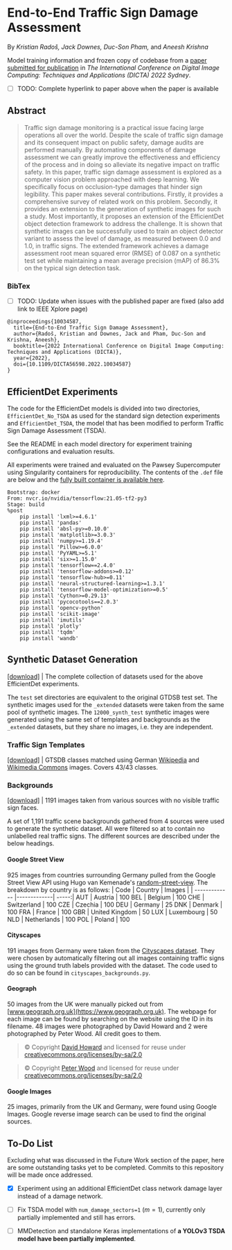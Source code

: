 # End-to-End Traffic Sign Damage Assessment

By *Kristian Radoš, Jack Downes, Duc-Son Pham,* and *Aneesh Krishna*

Model training information and frozen copy of codebase from a [paper submitted for publication]() in *The International Conference on Digital Image Computing: Techniques and Applications (DICTA) 2022 Sydney*.

- [ ] TODO: Complete hyperlink to paper above when the paper is available

## Abstract
> Traffic sign damage monitoring is a practical issue facing large operations all over the world. Despite the scale of traffic sign damage and its consequent impact on public safety, damage audits are performed manually. By automating components of damage assessment we can greatly improve the effectiveness and efficiency of the process and in doing so alleviate its negative impact on traffic safety. In this paper, traffic sign damage assessment is explored as a computer vision problem approached with deep learning. We specifically focus on occlusion-type damages that hinder sign legibility. This paper makes several contributions. Firstly, it provides a comprehensive survey of related work on this problem. Secondly, it provides an extension to the generation of synthetic images for such a study. Most importantly, it proposes an extension of the EfficientDet object detection framework to address the challenge. It is shown that synthetic images can be successfully used to train an object detector variant to assess the level of damage, as measured between 0.0 and 1.0, in traffic signs. The extended framework achieves a damage assessment root mean squared error (RMSE) of 0.087 on a synthetic test set while maintaining a mean average precision (mAP) of 86.3% on the typical sign detection task.

### BibTex
- [ ] TODO: Update when issues with the published paper are fixed (also add link to IEEE Xplore page)
```
@inproceedings{10034587,
  title={End-to-End Traffic Sign Damage Assessment},
  author={Radoš, Kristian and Downes, Jack and Pham, Duc-Son and Krishna, Aneesh},
  booktitle={2022 International Conference on Digital Image Computing: Techniques and Applications (DICTA)},
  year={2022},
  doi={10.1109/DICTA56598.2022.10034587}
}
```

## EfficientDet Experiments
The code for the EfficientDet models is divided into two directories, `EfficientDet_No_TSDA` as used for the standard sign detection experiments and `EfficientDet_TSDA`, the model that has been modified to perform Traffic Sign Damage Assessment (TSDA).

See the README in each model directory for experiment training configurations and evaluation results.

All experiments were trained and evaluated on the Pawsey Supercomputer using Singularity containers for reproducibility. The contents of the `.def` file are below and the [fully built container is available here](https://drive.google.com/file/d/1-bxwuiXSLRqCipo9ZdxuSVcF0MRo-9dd/view?usp=sharing).
```
Bootstrap: docker
From: nvcr.io/nvidia/tensorflow:21.05-tf2-py3
Stage: build
%post
    pip install 'lxml>=4.6.1'
    pip install 'pandas'
    pip install 'absl-py>=0.10.0'
    pip install 'matplotlib>=3.0.3'
    pip install 'numpy>=1.19.4'
    pip install 'Pillow>=6.0.0'
    pip install 'PyYAML>=5.1'
    pip install 'six>=1.15.0'
    pip install 'tensorflow==2.4.0'
    pip install 'tensorflow-addons>=0.12'
    pip install 'tensorflow-hub>=0.11'
    pip install 'neural-structured-learning>=1.3.1'
    pip install 'tensorflow-model-optimization>=0.5'
    pip install 'Cython>=0.29.13'
    pip install 'pycocotools==2.0.3'
    pip install 'opencv-python'
    pip install 'scikit-image'
    pip install 'imutils'
    pip install 'plotly'
    pip install 'tqdm'
    pip install 'wandb'
```

## Synthetic Dataset Generation
[[download]](https://drive.google.com/file/d/19FuxvFtov2gFGeZEaOndEO3Qb9YkExx8/view?usp=sharing) | The complete collection of datasets used for the above EfficientDet experiments.

The `test` set directories are equivalent to the original GTDSB test set. The synthetic images used for the `_extended` datasets were taken from the same pool of synthetic images. The `12000_synth_test` synthetic images were generated using the same set of templates and backgrounds  as the `_extended` datasets, but they share no images, i.e. they are independent.

### Traffic Sign Templates
[[download]](https://drive.google.com/file/d/1kMAPRSOs9RqAtQu6-fUEn1fqkazIC3Kt/view?usp=sharing) | GTSDB classes matched using German [Wikipedia](https://en.wikipedia.org/wiki/Road_signs_in_Germany) and [Wikimedia Commons](https://commons.wikimedia.org/wiki/Historic_road_signs_in_Germany#1992%E2%80%932013) images. Covers 43/43 classes.

### Backgrounds
[[download]](https://drive.google.com/file/d/1navoOiHRhYhrIGgogp1TMoEg3QczvN85/view?usp=sharing) | 1191 images taken from various sources with no visible traffic sign faces.

A set of 1,191 traffic scene backgrounds gathered from 4 sources were used to generate the synthetic dataset. All were filtered so at to contain no unlabelled real traffic signs. The different sources are described under the below headings.

#### Google Street View
925 images from countries surrounding Germany pulled from the Google Street View API using Hugo van Kemenade's [random-street-view](https://github.com/hugovk/random-street-view). The breakdown by country is as follows:
| Code        | Country           | Images  |
| ------------- |-------------| -----:|
AUT | Austria | 100
BEL | Belgium | 100
CHE | Switzerland | 100
CZE | Czechia | 100
DEU | Germany | 25
DNK | Denmark | 100
FRA | France | 100
GBR | United Kingdom | 50
LUX | Luxembourg | 50
NLD | Netherlands | 100
POL | Poland | 100

#### Cityscapes
191 images from Germany were taken from the [Cityscapes dataset](https://www.cityscapes-dataset.com). They were chosen by automatically filtering out all images containing traffic signs using the ground truth labels provided with the dataset. The code used to do so can be found in `cityscapes_backgrounds.py`.

#### Geograph
50 images from the UK were manually picked out from [www.geograph.org.uk](https://www.geograph.org.uk). The webpage for each image can be found by searching on the website using the ID in its filename. 48 images were photographed by David Howard and 2 were photographed by Peter Wood. All credit goes to them.
> © Copyright [David Howard](https://www.geograph.org.uk/profile/6358) and licensed for reuse under [creativecommons.org/licenses/by-sa/2.0](https://creativecommons.org/licenses/by-sa/2.0/)

> © Copyright [Peter Wood](https://www.geograph.org.uk/profile/72434) and licensed for reuse under [creativecommons.org/licenses/by-sa/2.0](https://creativecommons.org/licenses/by-sa/2.0/)

#### Google Images
25 images, primarily from the UK and Germany, were found using Google Images. Google reverse image search can be used to find the original sources.

## To-Do List

Excluding what was discussed in the Future Work section of the paper, here are some outstanding tasks yet to be completed. Commits to this repository will be made once addressed.

- [x] Experiment using an additional EfficientDet class network damage layer instead of a damage network.

- [ ] Fix TSDA model with `num_damage_sectors=1` ($m=1$), currently only partially implemented and still has errors.

- [ ] MMDetection and standalone Keras implementations of **a YOLOv3 TSDA model have been partially implemented**.
